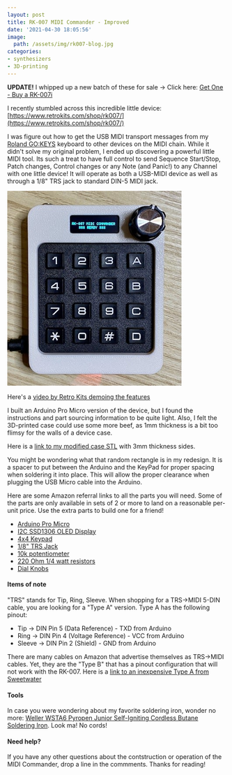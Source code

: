 ```yaml
---
layout: post
title: RK-007 MIDI Commander - Improved
date: '2021-04-30 18:05:56'
image:
  path: /assets/img/rk007-blog.jpg
categories:
- synthesizers
- 3D-printing
---
```


<b>UPDATE!</b> I whipped up a new batch of these for sale -> Click here: [Get One - Buy a RK-007i](/rk007i-buy-one)

I recently stumbled across this incredible little device:
[https://www.retrokits.com/shop/rk007/](https://www.retrokits.com/shop/rk007/)

I was figure out how to get the USB MIDI transport messages from my [Roland GO\:KEYS](https://amzn.to/2PFm8Uk) keyboard to other devices on the MIDI chain. While it didn't solve my original problem, I ended up discovering a powerful little MIDI tool.  Its such a treat to have full control to send Sequence Start/Stop, Patch changes, Control changes or any Note (and Panic!) to any Channel with one little device!  It will operate as both a USB-MIDI device as well as through a 1/8" TRS jack to standard DIN-5 MIDI jack.

![IMG_2574-5](/assets/img/IMG_2574-5.jpg)

Here's a [video by Retro Kits demoing the features](https://www.youtube.com/watch?v=v8QWg009FRE) 

I built an Arduino Pro Micro version of the device, but I found the instructions and part sourcing information to be quite light. Also, I felt the 3D-printed case could use some more beef, as 1mm thickness is a bit too flimsy for the walls of a device case.

Here is a [link to my modified case STL](https://github.com/TheCase/rk007-arduino-pro-case-modified) with 3mm thickness sides.

You might be wondering what that random rectangle is in my redesign.  It is a spacer to put between the Arduino and the KeyPad for proper spacing when soldering it into place.  This will allow the proper clearance when plugging the USB Micro cable into the Arduino.

Here are some Amazon referral links to all the parts you will need.  Some of the parts are only available in sets of 2 or more to land on a reasonable per-unit price.  Use the extra parts to build one for a friend!

- [Arduino Pro Micro](https://amzn.to/2PDxIiP)
- [I2C SSD1306 OLED Display](https://amzn.to/3xwfhxD)
- [4x4 Keypad](https://amzn.to/3e2Rw8C)
- [1/8" TRS Jack](https://amzn.to/3e6zFO3)
- [10k potentiometer](https://amzn.to/3u9DS99)
- [220 Ohm 1/4 watt resistors](https://amzn.to/2ReixwG)
- [Dial Knobs](https://amzn.to/3vyuJHK)


#### Items of note

"TRS" stands for Tip, Ring, Sleeve. When shopping for a TRS->MIDI 5-DIN cable, you are looking for a "Type A" version.  Type A has the following pinout:

- Tip -> DIN Pin 5 (Data Reference) - TXD from Arduino 
- Ring -> DIN Pin 4 (Voltage Reference) - VCC from Arduino
- Sleeve -> DIN Pin 2 (Shield) - GND from Arduino

There are many cables on Amazon that advertise themselves as TRS->MIDI cables.  Yet, they are the "Type B" that has a pinout configuration that will not work with the RK-007.  Here is a [link to an inexpensive Type A from Sweetwater](https://www.sweetwater.com/store/detail/0-COASTMidi--make-noise-0-coast-midi-cable-1-8-inch-trs-to-5-pin-midi)

#### Tools

In case you were wondering about my favorite soldering iron, wonder no more: [Weller WSTA6 Pyropen Junior Self-Igniting Cordless Butane Soldering Iron](https://amzn.to/3u8x7og).  Look ma!  No cords!

#### Need help?

If you have any other questions about the contstruction or operation of the MIDI Commander, drop a line in the commments.  Thanks for reading!
